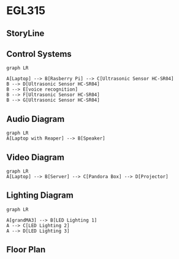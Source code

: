 # EGL315
## StoryLine


## Control Systems 
```mermaid
graph LR

A[Laptop] --> B[Rasberry Pi] --> C[Ultrasonic Sensor HC-SR04] 
B --> D[Ultrasonic Sensor HC-SR04]
B --> E[voice recognition]
B --> F[Ultrasonic Sensor HC-SR04]
B --> G[Ultrasonic Sensor HC-SR04]
```
## Audio Diagram
```mermaid
graph LR
A[Laptop with Reaper] --> B[Speaker]
```
## Video Diagram
```mermaid
graph LR
A[Laptop] --> B[Server] --> C[Pandora Box] --> D[Projector]
```

## Lighting Diagram
```mermaid
graph LR

A[grandMA3] --> B[LED Lighting 1]
A --> C[LED Lighting 2]
A --> D[LED Lighting 3]
```
## Floor Plan